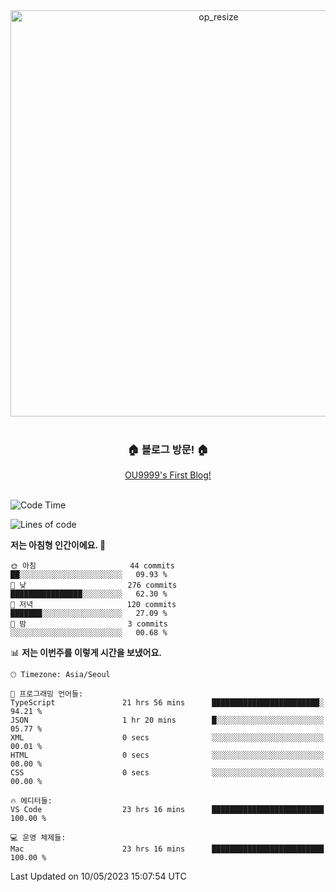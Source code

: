
<div align=center>
	<img width="650" alt="op_resize" src="https://user-images.githubusercontent.com/113419018/231088010-e65212ff-48c4-480d-bf25-7427638b6e93.png">
</div>
<br>
<div align=center>
	<h3>🏠 블로그 방문! 🏠</h3>
	<a href="https://ou9999-next-js-blog.vercel.app/">OU9999's First Blog!</a>
</div>

<br>

<!--START_SECTION:waka-->
![Code Time](http://img.shields.io/badge/Code%20Time-397%20hrs%2054%20mins-blue)

![Lines of code](https://img.shields.io/badge/%EC%A0%80%EB%8A%94%20%EC%97%AC%ED%83%9C%EA%B9%8C%EC%A7%80%20-1.7%20million%20%EC%A4%84%EC%9D%98%20%EC%BD%94%EB%93%9C%EB%A5%BC%20%EC%9E%91%EC%84%B1%ED%96%88%EC%96%B4%EC%9A%94.-blue)

**저는 아침형 인간이에요. 🐤** 

```text
🌞 아침                     44 commits          ██░░░░░░░░░░░░░░░░░░░░░░░   09.93 % 
🌆 낮　                     276 commits         ████████████████░░░░░░░░░   62.30 % 
🌃 저녁                     120 commits         ███████░░░░░░░░░░░░░░░░░░   27.09 % 
🌙 밤　                     3 commits           ░░░░░░░░░░░░░░░░░░░░░░░░░   00.68 % 
```


📊 **저는 이번주를 이렇게 시간을 보냈어요.** 

```text
🕑︎ Timezone: Asia/Seoul

💬 프로그래밍 언어들: 
TypeScript               21 hrs 56 mins      ████████████████████████░   94.21 % 
JSON                     1 hr 20 mins        █░░░░░░░░░░░░░░░░░░░░░░░░   05.77 % 
XML                      0 secs              ░░░░░░░░░░░░░░░░░░░░░░░░░   00.01 % 
HTML                     0 secs              ░░░░░░░░░░░░░░░░░░░░░░░░░   00.00 % 
CSS                      0 secs              ░░░░░░░░░░░░░░░░░░░░░░░░░   00.00 % 

🔥 에디터들: 
VS Code                  23 hrs 16 mins      █████████████████████████   100.00 % 

💻 운영 체제들: 
Mac                      23 hrs 16 mins      █████████████████████████   100.00 % 
```


 Last Updated on 10/05/2023 15:07:54 UTC
<!--END_SECTION:waka-->
